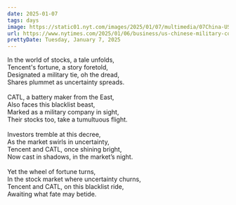 ```yaml
---
date: 2025-01-07
tags: days
image: https://static01.nyt.com/images/2025/01/07/multimedia/07China-US-kvwh/07China-US-kvwh-facebookJumbo.jpg
url: https://www.nytimes.com/2025/01/06/business/us-chinese-military-companies-tencent-catl.html
prettyDate: Tuesday, January 7, 2025
---
```

In the world of stocks, a tale unfolds,<br>Tencent's fortune, a story foretold,<br>Designated a military tie, oh the dread,<br>Shares plummet as uncertainty spreads.<br><br>CATL, a battery maker from the East,<br>Also faces this blacklist beast,<br>Marked as a military company in sight,<br>Their stocks too, take a tumultuous flight.<br><br>Investors tremble at this decree,<br>As the market swirls in uncertainty,<br>Tencent and CATL, once shining bright,<br>Now cast in shadows, in the market’s night.<br><br>Yet the wheel of fortune turns,<br>In the stock market where uncertainty churns,<br>Tencent and CATL, on this blacklist ride,<br>Awaiting what fate may betide.